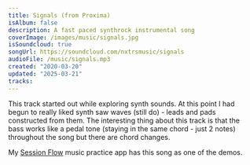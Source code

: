 ```yaml
---
title: Signals (from Proxima)
isAlbum: false
description: A fast paced synthrock instrumental song
coverImage: /images/music/signals.jpg
isSoundcloud: true
songUrl: https://soundcloud.com/nxtrsmusic/signals
audioFile: /music/signals.mp3
created: "2020-03-20"
updated: "2025-03-21"
tracks:
---
```


This track started out while exploring synth sounds. At this point I had begun to really liked synth saw waves (still do) - leads and pads constructed from them. The interesting thing about this track is that the bass works like a pedal tone (staying in the same chord - just 2 notes) throughout the song but there are chord changes.

My [Session Flow](https://sessionflow.nxt.rs/) music practice app has this song as one of the demos.
